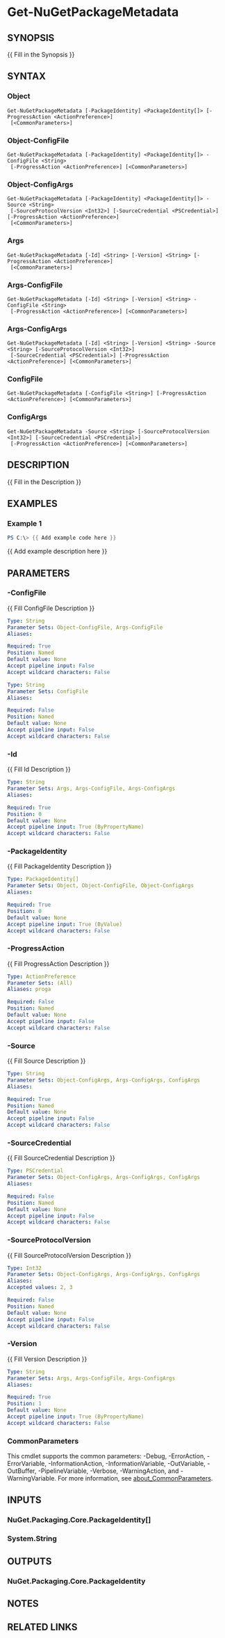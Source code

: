﻿---
external help file: NuGet.PowerShell.dll-Help.xml
Module Name: NuGet.PowerShell
online version:
schema: 2.0.0
---

# Get-NuGetPackageMetadata

## SYNOPSIS
{{ Fill in the Synopsis }}

## SYNTAX

### Object
```
Get-NuGetPackageMetadata [-PackageIdentity] <PackageIdentity[]> [-ProgressAction <ActionPreference>]
 [<CommonParameters>]
```

### Object-ConfigFile
```
Get-NuGetPackageMetadata [-PackageIdentity] <PackageIdentity[]> -ConfigFile <String>
 [-ProgressAction <ActionPreference>] [<CommonParameters>]
```

### Object-ConfigArgs
```
Get-NuGetPackageMetadata [-PackageIdentity] <PackageIdentity[]> -Source <String>
 [-SourceProtocolVersion <Int32>] [-SourceCredential <PSCredential>] [-ProgressAction <ActionPreference>]
 [<CommonParameters>]
```

### Args
```
Get-NuGetPackageMetadata [-Id] <String> [-Version] <String> [-ProgressAction <ActionPreference>]
 [<CommonParameters>]
```

### Args-ConfigFile
```
Get-NuGetPackageMetadata [-Id] <String> [-Version] <String> -ConfigFile <String>
 [-ProgressAction <ActionPreference>] [<CommonParameters>]
```

### Args-ConfigArgs
```
Get-NuGetPackageMetadata [-Id] <String> [-Version] <String> -Source <String> [-SourceProtocolVersion <Int32>]
 [-SourceCredential <PSCredential>] [-ProgressAction <ActionPreference>] [<CommonParameters>]
```

### ConfigFile
```
Get-NuGetPackageMetadata [-ConfigFile <String>] [-ProgressAction <ActionPreference>] [<CommonParameters>]
```

### ConfigArgs
```
Get-NuGetPackageMetadata -Source <String> [-SourceProtocolVersion <Int32>] [-SourceCredential <PSCredential>]
 [-ProgressAction <ActionPreference>] [<CommonParameters>]
```

## DESCRIPTION
{{ Fill in the Description }}

## EXAMPLES

### Example 1
```powershell
PS C:\> {{ Add example code here }}
```

{{ Add example description here }}

## PARAMETERS

### -ConfigFile
{{ Fill ConfigFile Description }}

```yaml
Type: String
Parameter Sets: Object-ConfigFile, Args-ConfigFile
Aliases:

Required: True
Position: Named
Default value: None
Accept pipeline input: False
Accept wildcard characters: False
```

```yaml
Type: String
Parameter Sets: ConfigFile
Aliases:

Required: False
Position: Named
Default value: None
Accept pipeline input: False
Accept wildcard characters: False
```

### -Id
{{ Fill Id Description }}

```yaml
Type: String
Parameter Sets: Args, Args-ConfigFile, Args-ConfigArgs
Aliases:

Required: True
Position: 0
Default value: None
Accept pipeline input: True (ByPropertyName)
Accept wildcard characters: False
```

### -PackageIdentity
{{ Fill PackageIdentity Description }}

```yaml
Type: PackageIdentity[]
Parameter Sets: Object, Object-ConfigFile, Object-ConfigArgs
Aliases:

Required: True
Position: 0
Default value: None
Accept pipeline input: True (ByValue)
Accept wildcard characters: False
```

### -ProgressAction
{{ Fill ProgressAction Description }}

```yaml
Type: ActionPreference
Parameter Sets: (All)
Aliases: proga

Required: False
Position: Named
Default value: None
Accept pipeline input: False
Accept wildcard characters: False
```

### -Source
{{ Fill Source Description }}

```yaml
Type: String
Parameter Sets: Object-ConfigArgs, Args-ConfigArgs, ConfigArgs
Aliases:

Required: True
Position: Named
Default value: None
Accept pipeline input: False
Accept wildcard characters: False
```

### -SourceCredential
{{ Fill SourceCredential Description }}

```yaml
Type: PSCredential
Parameter Sets: Object-ConfigArgs, Args-ConfigArgs, ConfigArgs
Aliases:

Required: False
Position: Named
Default value: None
Accept pipeline input: False
Accept wildcard characters: False
```

### -SourceProtocolVersion
{{ Fill SourceProtocolVersion Description }}

```yaml
Type: Int32
Parameter Sets: Object-ConfigArgs, Args-ConfigArgs, ConfigArgs
Aliases:
Accepted values: 2, 3

Required: False
Position: Named
Default value: None
Accept pipeline input: False
Accept wildcard characters: False
```

### -Version
{{ Fill Version Description }}

```yaml
Type: String
Parameter Sets: Args, Args-ConfigFile, Args-ConfigArgs
Aliases:

Required: True
Position: 1
Default value: None
Accept pipeline input: True (ByPropertyName)
Accept wildcard characters: False
```

### CommonParameters
This cmdlet supports the common parameters: -Debug, -ErrorAction, -ErrorVariable, -InformationAction, -InformationVariable, -OutVariable, -OutBuffer, -PipelineVariable, -Verbose, -WarningAction, and -WarningVariable. For more information, see [about_CommonParameters](http://go.microsoft.com/fwlink/?LinkID=113216).

## INPUTS

### NuGet.Packaging.Core.PackageIdentity[]
### System.String
## OUTPUTS

### NuGet.Packaging.Core.PackageIdentity
## NOTES

## RELATED LINKS

